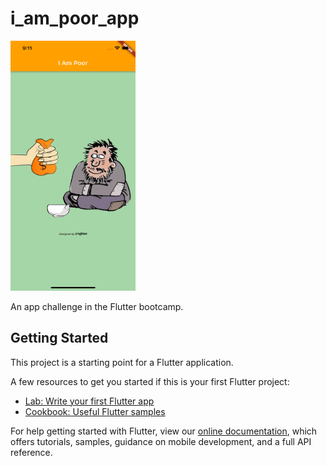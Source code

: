 # i_am_poor_app

<img src="https://github.com/anshumanbisoyi/i_am_poor_app/blob/master/Images/Simulator%20Screen%20Shot%20-%20iPhone%2013%20-%202022-01-18%20at%2021.11.50-min.png" width="200" height="400" />


An app challenge in the Flutter bootcamp.

## Getting Started

This project is a starting point for a Flutter application.

A few resources to get you started if this is your first Flutter project:

- [Lab: Write your first Flutter app](https://flutter.dev/docs/get-started/codelab)
- [Cookbook: Useful Flutter samples](https://flutter.dev/docs/cookbook)

For help getting started with Flutter, view our
[online documentation](https://flutter.dev/docs), which offers tutorials,
samples, guidance on mobile development, and a full API reference.
